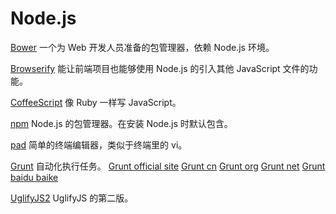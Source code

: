 Node.js
=======

[Bower](https://github.com/bower/bower)
一个为 Web 开发人员准备的包管理器，依赖 Node.js 环境。

[Browserify](https://github.com/Ju2ender/node-browserify)
能让前端项目也能够使用 Node.js 的引入其他 JavaScript 文件的功能。

[CoffeeScript](https://github.com/Ju2ender/coffeescript)
像 Ruby 一样写 JavaScript。

[npm](https://github.com/Ju2ender/npm)
Node.js 的包管理器。在安装 Node.js 时默认包含。

[pad](https://github.com/Ju2ender/pad)
简单的终端编辑器，类似于终端里的 vi。

[Grunt](https://github.com/Ju2ender/grunt)
自动化执行任务。
[Grunt official site](http://gruntjs.com/)
[Grunt cn](http://gruntjs.cn/)
[Grunt org](http://www.gruntjs.org/)
[Grunt net](http://www.gruntjs.net/)
[Grunt baidu baike](http://baike.baidu.com/view/375601.htm)

[UglifyJS2](https://github.com/Ju2ender/UglifyJS2)
UglifyJS 的第二版。
